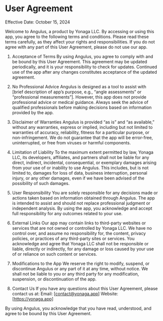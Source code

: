 # User Agreement
Effective Date: October 15, 2024

Welcome to Angulus, a product by Yonaga LLC. By accessing or using this app, you agree to the following terms and conditions. Please read these terms carefully, as they affect your rights and responsibilities. If you do not agree with any part of this User Agreement, please do not use our app.

1. Acceptance of Terms
By using Angulus, you agree to comply with and be bound by this User Agreement. This agreement may be updated periodically, and it is your responsibility to check for updates. Continued use of the app after any changes constitutes acceptance of the updated agreement.

2. No Professional Advice
Angulus is designed as a tool to assist with [brief description of app’s purpose, e.g., “angle assessments” or “professional measurements”]. However, this app does not provide professional advice or medical guidance. Always seek the advice of qualified professionals before making decisions based on information provided by the app.

3. Disclaimer of Warranties
Angulus is provided “as is” and “as available,” without any warranties, express or implied, including but not limited to warranties of accuracy, reliability, fitness for a particular purpose, or non-infringement. We do not guarantee that the app will be error-free, uninterrupted, or free from viruses or harmful components.

4. Limitation of Liability
To the maximum extent permitted by law, Yonaga LLC, its developers, affiliates, and partners shall not be liable for any direct, indirect, incidental, consequential, or exemplary damages arising from your use of or inability to use Angulus. This includes, but is not limited to, damages for loss of data, business interruption, personal injury, or any other damages, even if we have been advised of the possibility of such damages.

5. User Responsibility
You are solely responsible for any decisions made or actions taken based on information obtained through Angulus. The app is intended to assist and should not replace professional judgment or independent analysis. By using the app, you acknowledge and accept full responsibility for any outcomes related to your use.

6. External Links
Our app may contain links to third-party websites or services that are not owned or controlled by Yonaga LLC. We have no control over, and assume no responsibility for, the content, privacy policies, or practices of any third-party sites or services. You acknowledge and agree that Yonaga LLC shall not be responsible or liable, directly or indirectly, for any damage or loss caused by your use of or reliance on such content or services.

7. Modifications to the App
We reserve the right to modify, suspend, or discontinue Angulus or any part of it at any time, without notice. We shall not be liable to you or any third party for any modification, suspension, or discontinuation of the app.

8. Contact Us
If you have any questions about this User Agreement, please contact us at:
Email: [contact@yonaga.app]
Website: [https://yonaga.app]

By using Angulus, you acknowledge that you have read, understood, and agree to be bound by this User Agreement.
